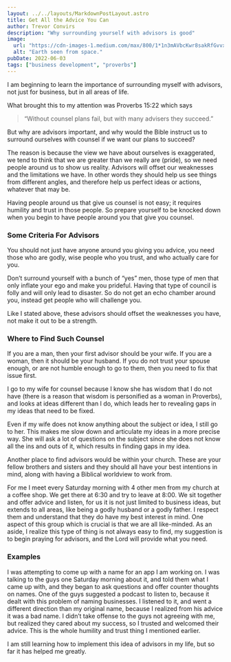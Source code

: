 ```yaml
---
layout: ../../layouts/MarkdownPostLayout.astro
title: Get All the Advice You Can
author: Trevor Convirs
description: "Why surrounding yourself with advisors is good"
image: 
  url: "https://cdn-images-1.medium.com/max/800/1*1n3mAVbcKwr8sakRfGvvxw.jpeg"
  alt: "Earth seen from space."
pubDate: 2022-06-03
tags: ["business development", "proverbs"]
---
```

I am beginning to learn the importance of surrounding myself with advisors, not just for business, but in all areas of life.

What brought this to my attention was Proverbs 15:22 which says

>“Without counsel plans fail, but with many advisers they succeed.”

But why are advisors important, and why would the Bible instruct us to surround ourselves with counsel if we want our plans to succeed?

The reason is because the view we have about ourselves is exaggerated, we tend to think that we are greater than we really are (pride), so we need people around us to show us reality. Advisors will offset our weaknesses and the limitations we have. In other words they should help us see things from different angles, and therefore help us perfect ideas or actions, whatever that may be.

Having people around us that give us counsel is not easy; it requires humility and trust in those people. So prepare yourself to be knocked down when you begin to have people around you that give you counsel.

### **Some Criteria For Advisors**

You should not just have anyone around you giving you advice, you need those who are godly, wise people who you trust, and who actually care for you.

Don’t surround yourself with a bunch of “yes” men, those type of men that only inflate your ego and make you prideful. Having that type of council is folly and will only lead to disaster. So do not get an echo chamber around you, instead get people who will challenge you.

Like I stated above, these advisors should offset the weaknesses you have, not make it out to be a strength.

### **Where to Find Such Counsel**

If you are a man, then your first advisor should be your wife. If you are a woman, then it should be your husband. If you do not trust your spouse enough, or are not humble enough to go to them, then you need to fix that issue first.

I go to my wife for counsel because I know she has wisdom that I do not have (there is a reason that wisdom is personified as a woman in Proverbs), and looks at ideas different than I do, which leads her to revealing gaps in my ideas that need to be fixed.

Even if my wife does not know anything about the subject or idea, I still go to her. This makes me slow down and articulate my ideas in a more precise way. She will ask a lot of questions on the subject since she does not know all the ins and outs of it, which results in finding gaps in my idea.

Another place to find advisors would be within your church. These are your fellow brothers and sisters and they should all have your best intentions in mind, along with having a Biblical worldview to work from.

For me I meet every Saturday morning with 4 other men from my church at a coffee shop. We get there at 6:30 and try to leave at 8:00. We sit together and offer advice and listen, for us it is not just limited to business ideas, but extends to all areas, like being a godly husband or a godly father. I respect them and understand that they do have my best interest in mind. One aspect of this group which is crucial is that we are all like-minded. As an aside, I realize this type of thing is not always easy to find, my suggestion is to begin praying for advisors, and the Lord will provide what you need.

### **Examples**

I was attempting to come up with a name for an app I am working on. I was talking to the guys one Saturday morning about it, and told them what I came up with, and they began to ask questions and offer counter thoughts on names. One of the guys suggested a podcast to listen to, because it dealt with this problem of naming businesses. I listened to it, and went a different direction than my original name, because I realized from his advice it was a bad name. I didn’t take offense to the guys not agreeing with me, but realized they cared about my success, so I trusted and welcomed their advice. This is the whole humility and trust thing I mentioned earlier.

I am still learning how to implement this idea of advisors in my life, but so far it has helped me greatly.
